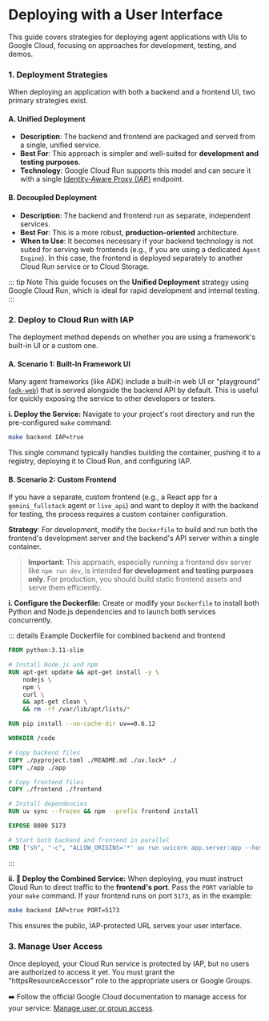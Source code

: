 # Deploying with a User Interface

This guide covers strategies for deploying agent applications with UIs to Google Cloud, focusing on approaches for development, testing, and demos.

### 1. Deployment Strategies

When deploying an application with both a backend and a frontend UI, two primary strategies exist.

#### A. Unified Deployment
*   **Description**: The backend and frontend are packaged and served from a single, unified service.
*   **Best For**: This approach is simpler and well-suited for **development and testing purposes**.
*   **Technology**: Google Cloud Run supports this model and can secure it with a single [Identity-Aware Proxy (IAP)](https://cloud.google.com/run/docs/securing/identity-aware-proxy-cloud-run) endpoint.

#### B. Decoupled Deployment
*   **Description**: The backend and frontend run as separate, independent services.
*   **Best For**: This is a more robust, **production-oriented** architecture.
*   **When to Use**: It becomes necessary if your backend technology is not suited for serving web frontends (e.g., if you are using a dedicated `Agent Engine`). In this case, the frontend is deployed separately to another Cloud Run service or to Cloud Storage.

::: tip Note
This guide focuses on the **Unified Deployment** strategy using Google Cloud Run, which is ideal for rapid development and internal testing.
:::

### 2. Deploy to Cloud Run with IAP

The deployment method depends on whether you are using a framework's built-in UI or a custom one.

#### A. Scenario 1: Built-In Framework UI
Many agent frameworks (like ADK) include a built-in web UI or "playground" ([`adk-web`](https://github.com/google/adk-web)) that is served alongside the backend API by default. This is useful for quickly exposing the service to other developers or testers.

**i. Deploy the Service:**
Navigate to your project's root directory and run the pre-configured `make` command:
```bash
make backend IAP=true
```
This single command typically handles building the container, pushing it to a registry, deploying it to Cloud Run, and configuring IAP.

#### B. Scenario 2: Custom Frontend
If you have a separate, custom frontend (e.g., a React app for a `gemini_fullstack` agent or `live_api`) and want to deploy it with the backend for testing, the process requires a custom container configuration.

**Strategy**: For development, modify the `Dockerfile` to build and run both the frontend's development server and the backend's API server within a single container.

> **Important:** This approach, especially running a frontend dev server like `npm run dev`, is intended **for development and testing purposes only**. For production, you should build static frontend assets and serve them efficiently.

**i. Configure the Dockerfile:**
Create or modify your `Dockerfile` to install both Python and Node.js dependencies and to launch both services concurrently.

::: details Example Dockerfile for combined backend and frontend
```dockerfile
FROM python:3.11-slim

# Install Node.js and npm
RUN apt-get update && apt-get install -y \
    nodejs \
    npm \
    curl \
    && apt-get clean \
    && rm -rf /var/lib/apt/lists/*

RUN pip install --no-cache-dir uv==0.6.12

WORKDIR /code

# Copy backend files
COPY ./pyproject.toml ./README.md ./uv.lock* ./
COPY ./app ./app

# Copy frontend files
COPY ./frontend ./frontend

# Install dependencies
RUN uv sync --frozen && npm --prefix frontend install

EXPOSE 8000 5173

# Start both backend and frontend in parallel
CMD ["sh", "-c", "ALLOW_ORIGINS='*' uv run uvicorn app.server:app --host 0.0.0.0 --port 8000 & npm --prefix frontend run dev -- --host 0.0.0.0 & wait"]
```
:::


**ii. 🚀 Deploy the Combined Service:**
When deploying, you must instruct Cloud Run to direct traffic to the **frontend's port**. Pass the `PORT` variable to your `make` command. If your frontend runs on port `5173`, as in the example:
```bash
make backend IAP=true PORT=5173
```
This ensures the public, IAP-protected URL serves your user interface.

### 3. Manage User Access
Once deployed, your Cloud Run service is protected by IAP, but no users are authorized to access it yet. You must grant the "httpsResourceAccessor" role to the appropriate users or Google Groups.

➡️ Follow the official Google Cloud documentation to manage access for your service: [Manage user or group access](https://cloud.google.com/run/docs/securing/identity-aware-proxy-cloud-run#manage_user_or_group_access).
